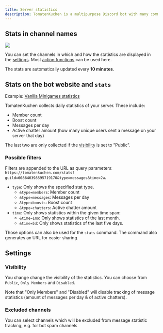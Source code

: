 ```yaml
---
title: Server statistics
description: TomatenKuchen is a multipurpose Discord bot with many common and innovative features for your server. Explains the setup and usage of server statistics.
---
```


## Stats in channel names

![](https://tomatenkuchen.com/assets/images/stats.webp)

You can set the channels in which and how the statistics are displayed in the [settings](https://tomatenkuchen.com/dashboard/settings).
Most [action functions](/category/action-functions) can be used here.

The stats are automatically updated every **10 minutes**.

## Stats on the bot website and `stats`

Example: [Vanilla Minigames statistics](https://tomatenkuchen.com/stats?guild=608640398595719170)

TomatenKuchen collects daily statistics of your server. These include:
- Member count
- Boost count
- Messages per day
- Active chatter amount (how many unique users sent a message on your server that day)

The last two are only collected if the [visibility](#visibility) is set to "Public".

### Possible filters

Filters are appended to the URL as query parameters: `https://tomatenkuchen.com/stats?guild=608640398595719170&type=messages&time=2w`.

- `type`: Only shows the specified stat type.
	- `&type=members`: Member count
	- `&type=messages`: Messages per day
	- `&type=boosts`: Boost count
	- `&type=chatters`: Active chatter amount
- `time`: Only shows statistics within the given time span:
	- `&time=1mo`: Only shows statistics of the last month.
	- `&time=5d`: Only shows statistics of the last five days.

Those options can also be used for the `stats` command. The command also generates an URL for easier sharing.

## Settings

### Visibility

You change change the visibility of the statistics. You can choose from `Public`, `Only Members` and `Disabled`.

Note that "Only Members" and "Disabled" will disable tracking of message statistics (amount of messages per day & of active chatters).

### Excluded channels

You can select channels which will be excluded from message statistic tracking, e.g. for bot spam channels.
